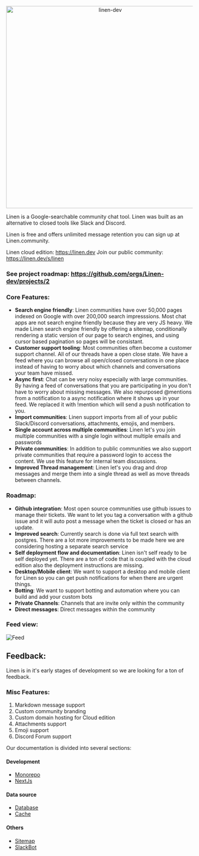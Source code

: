 <p align="center">
  <a href="https://linen.dev/">
    <img alt="linen-dev" src="https://d2mu86a8belxbg.cloudfront.net/logos/linen-black-logo.svg" width="546">
  </a>
</p>

Linen is a Google-searchable community chat tool. Linen was built as an alternative to closed tools like Slack and Discord.

Linen is free and offers unlimited message retention you can sign up at Linen.community.

Linen cloud edition: https://linen.dev
Join our public community: https://linen.dev/s/linen

### See project roadmap: https://github.com/orgs/Linen-dev/projects/2

### Core Features:

- **Search engine friendly**: Linen communities have over 50,000 pages indexed on Google with over 200,000 search impresssions. Most chat apps are not search engine friendly because they are very JS heavy. We made Linen search engine friendly by offering a sitemap, conditionally rendering a static version of our page to search engines, and using cursor based pagination so pages will be consistant.
- **Customer support tooling**: Most communities often become a customer support channel. All of our threads have a open close state. We have a feed where you can browse all open/closed conversations in one place instead of having to worry about which channels and conversations your team have missed.
- **Async first**: Chat can be very noisy especially with large communities. By having a feed of conversations that you are participating in you don't have to worry about missing messages. We also repurposed @mentions from a notification to a async notification where it shows up in your feed. We replaced it with !mention which will send a push notification to you.
- **Import communities**: Linen support imports from all of your public Slack/Discord conversations, attachments, emojis, and members.
- **Single account across multiple communities**: Linen let's you join multiple communities with a single login without multiple emails and passwords
- **Private communities**: In addition to public communities we also support private communities that require a password login to access the content. We use this feature for internal team discussions.
- **Improved Thread management**: Linen let's you drag and drop messages and merge them into a single thread as well as move threads between channels.

### Roadmap:

- **Github integration**: Most open source communities use github issues to manage their tickets. We want to let you tag a conversation with a github issue and it will auto post a message when the ticket is closed or has an update.
- **Improved search**: Currently search is done via full text search with postgres. There are a lot more improvements to be made here we are considering hosting a separate search service
- **Self deployment flow and documentation**: Linen isn't self ready to be self deployed yet. There are a ton of code that is coupled with the cloud edition also the deployment instructions are missing.
- **Desktop/Mobile client**: We want to support a desktop and mobile client for Linen so you can get push notifications for when there are urgent things.
- **Botting**: We want to support botting and automation where you can build and add your custom bots
- **Private Channels**: Channels that are invite only within the community
- **Direct messages**: Direct messages within the community

### Feed view:

![Feed](https://linen-assets.s3.us-east-1.amazonaws.com/feedExample.png)

## Feedback:

Linen is in it's early stages of development so we are looking for a ton of feedback.

### Misc Features:

1. Markdown message support
2. Custom community branding
3. Custom domain hosting for Cloud edition
4. Attachments support
5. Emoji support
6. Discord Forum support

Our documentation is divided into several sections:

#### Development

- [Monorepo](./docs/monorepo.md)
- [NextJs](./docs/nextjs.md)

#### Data source

- [Database](./docs/database.md)
- [Cache](./docs/cache.md)

#### Others

- [Sitemap](./docs/sitemap.md)
- [SlackBot](./docs/slack-app.md)

